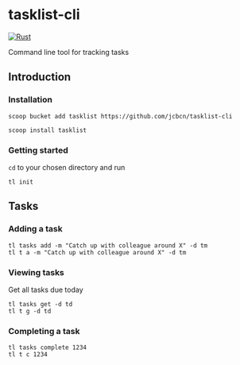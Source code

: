 # tasklist-cli
[![Rust](https://github.com/jcbcn/tasklist-cli/actions/workflows/build.yml/badge.svg)](https://github.com/jcbcn/tasklist-cli/actions/workflows/build.yml)

Command line tool for tracking tasks

## Introduction
### Installation
```
scoop bucket add tasklist https://github.com/jcbcn/tasklist-cli
```
```
scoop install tasklist
```
### Getting started
`cd` to your chosen directory and run
```
tl init
```

## Tasks

### Adding a task

```
tl tasks add -m "Catch up with colleague around X" -d tm
tl t a -m "Catch up with colleague around X" -d tm
```

### Viewing tasks

Get all tasks due today
```
tl tasks get -d td
tl t g -d td
```

### Completing a task

```
tl tasks complete 1234
tl t c 1234
```
